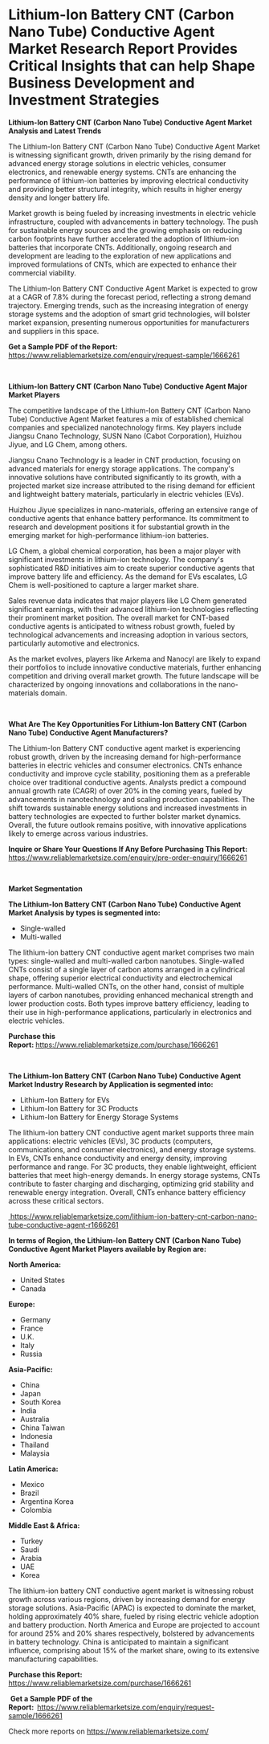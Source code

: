 <p><h1>Lithium-Ion Battery CNT (Carbon Nano Tube) Conductive Agent Market Research Report Provides Critical Insights that can help Shape Business Development and Investment Strategies</h1></p><p><strong>Lithium-Ion Battery CNT (Carbon Nano Tube) Conductive Agent Market Analysis and Latest Trends</strong></p>
<p><p>The Lithium-Ion Battery CNT (Carbon Nano Tube) Conductive Agent Market is witnessing significant growth, driven primarily by the rising demand for advanced energy storage solutions in electric vehicles, consumer electronics, and renewable energy systems. CNTs are enhancing the performance of lithium-ion batteries by improving electrical conductivity and providing better structural integrity, which results in higher energy density and longer battery life.</p><p>Market growth is being fueled by increasing investments in electric vehicle infrastructure, coupled with advancements in battery technology. The push for sustainable energy sources and the growing emphasis on reducing carbon footprints have further accelerated the adoption of lithium-ion batteries that incorporate CNTs. Additionally, ongoing research and development are leading to the exploration of new applications and improved formulations of CNTs, which are expected to enhance their commercial viability.</p><p>The Lithium-Ion Battery CNT Conductive Agent Market is expected to grow at a CAGR of 7.8% during the forecast period, reflecting a strong demand trajectory. Emerging trends, such as the increasing integration of energy storage systems and the adoption of smart grid technologies, will bolster market expansion, presenting numerous opportunities for manufacturers and suppliers in this space.</p></p>
<p><strong>Get a Sample PDF of the Report:&nbsp;</strong> <a href="https://www.reliablemarketsize.com/enquiry/request-sample/1666261?utm_campaign=1103&utm_medium=2&utm_source=Github&utm_content=ia&utm_term=02022025&utm_id=lithium-ion-battery-cnt-carbon-nano-tube-conductive-agent">https://www.reliablemarketsize.com/enquiry/request-sample/1666261</a></p>
<p>&nbsp;</p>
<p><strong>Lithium-Ion Battery CNT (Carbon Nano Tube) Conductive Agent Major Market Players</strong></p>
<p><p>The competitive landscape of the Lithium-Ion Battery CNT (Carbon Nano Tube) Conductive Agent Market features a mix of established chemical companies and specialized nanotechnology firms. Key players include Jiangsu Cnano Technology, SUSN Nano (Cabot Corporation), Huizhou Jiyue, and LG Chem, among others.</p><p>Jiangsu Cnano Technology is a leader in CNT production, focusing on advanced materials for energy storage applications. The company's innovative solutions have contributed significantly to its growth, with a projected market size increase attributed to the rising demand for efficient and lightweight battery materials, particularly in electric vehicles (EVs).</p><p>Huizhou Jiyue specializes in nano-materials, offering an extensive range of conductive agents that enhance battery performance. Its commitment to research and development positions it for substantial growth in the emerging market for high-performance lithium-ion batteries.</p><p>LG Chem, a global chemical corporation, has been a major player with significant investments in lithium-ion technology. The company's sophisticated R&D initiatives aim to create superior conductive agents that improve battery life and efficiency. As the demand for EVs escalates, LG Chem is well-positioned to capture a larger market share.</p><p>Sales revenue data indicates that major players like LG Chem generated significant earnings, with their advanced lithium-ion technologies reflecting their prominent market position. The overall market for CNT-based conductive agents is anticipated to witness robust growth, fueled by technological advancements and increasing adoption in various sectors, particularly automotive and electronics.</p><p>As the market evolves, players like Arkema and Nanocyl are likely to expand their portfolios to include innovative conductive materials, further enhancing competition and driving overall market growth. The future landscape will be characterized by ongoing innovations and collaborations in the nano-materials domain.</p></p>
<p>&nbsp;</p>
<p><strong>What Are The Key Opportunities For Lithium-Ion Battery CNT (Carbon Nano Tube) Conductive Agent Manufacturers?</strong></p>
<p><p>The Lithium-Ion Battery CNT conductive agent market is experiencing robust growth, driven by the increasing demand for high-performance batteries in electric vehicles and consumer electronics. CNTs enhance conductivity and improve cycle stability, positioning them as a preferable choice over traditional conductive agents. Analysts predict a compound annual growth rate (CAGR) of over 20% in the coming years, fueled by advancements in nanotechnology and scaling production capabilities. The shift towards sustainable energy solutions and increased investments in battery technologies are expected to further bolster market dynamics. Overall, the future outlook remains positive, with innovative applications likely to emerge across various industries.</p></p>
<p><strong>Inquire or Share Your Questions If Any Before Purchasing This Report:</strong> <a href="https://www.reliablemarketsize.com/enquiry/pre-order-enquiry/1666261?utm_campaign=1103&utm_medium=2&utm_source=Github&utm_content=ia&utm_term=02022025&utm_id=lithium-ion-battery-cnt-carbon-nano-tube-conductive-agent">https://www.reliablemarketsize.com/enquiry/pre-order-enquiry/1666261</a></p>
<p>&nbsp;</p>
<p><strong>Market Segmentation</strong></p>
<p><strong>The Lithium-Ion Battery CNT (Carbon Nano Tube) Conductive Agent Market Analysis by types is segmented into:</strong></p>
<p><ul><li>Single-walled</li><li>Multi-walled</li></ul></p>
<p><p>The lithium-ion battery CNT conductive agent market comprises two main types: single-walled and multi-walled carbon nanotubes. Single-walled CNTs consist of a single layer of carbon atoms arranged in a cylindrical shape, offering superior electrical conductivity and electrochemical performance. Multi-walled CNTs, on the other hand, consist of multiple layers of carbon nanotubes, providing enhanced mechanical strength and lower production costs. Both types improve battery efficiency, leading to their use in high-performance applications, particularly in electronics and electric vehicles.</p></p>
<p><strong>Purchase this Report:&nbsp;</strong><a href="https://www.reliablemarketsize.com/purchase/1666261?utm_campaign=1103&utm_medium=2&utm_source=Github&utm_content=ia&utm_term=02022025&utm_id=lithium-ion-battery-cnt-carbon-nano-tube-conductive-agent">https://www.reliablemarketsize.com/purchase/1666261</a></p>
<p>&nbsp;</p>
<p><strong>The Lithium-Ion Battery CNT (Carbon Nano Tube) Conductive Agent Market Industry Research by Application is segmented into:</strong></p>
<p><ul><li>Lithium-Ion Battery for EVs</li><li>Lithium-Ion Battery for 3C Products</li><li>Lithium-Ion Battery for Energy Storage Systems</li></ul></p>
<p><p>The lithium-ion battery CNT conductive agent market supports three main applications: electric vehicles (EVs), 3C products (computers, communications, and consumer electronics), and energy storage systems. In EVs, CNTs enhance conductivity and energy density, improving performance and range. For 3C products, they enable lightweight, efficient batteries that meet high-energy demands. In energy storage systems, CNTs contribute to faster charging and discharging, optimizing grid stability and renewable energy integration. Overall, CNTs enhance battery efficiency across these critical sectors.</p></p>
<p><a href="https://www.reliablemarketsize.com/lithium-ion-battery-cnt-carbon-nano-tube-conductive-agent-r1666261?utm_campaign=1103&utm_medium=2&utm_source=Github&utm_content=ia&utm_term=02022025&utm_id=lithium-ion-battery-cnt-carbon-nano-tube-conductive-agent">&nbsp;https://www.reliablemarketsize.com/lithium-ion-battery-cnt-carbon-nano-tube-conductive-agent-r1666261</a></p>
<p><strong>In terms of Region, the Lithium-Ion Battery CNT (Carbon Nano Tube) Conductive Agent Market Players available by Region are:</strong></p>
<p>
    <p> <strong> North America: </strong>
        <ul>
            <li>United States</li>
            <li>Canada</li>
        </ul>
        </p> 
    <p> <strong> Europe: </strong>
        <ul>
            <li>Germany</li>
            <li>France</li>
            <li>U.K.</li>
            <li>Italy</li>
            <li>Russia</li>
        </ul>
        </p> 
    <p> <strong> Asia-Pacific: </strong>
        <ul>
            <li>China</li>
            <li>Japan</li>
            <li>South Korea</li>
            <li>India</li>
            <li>Australia</li>
            <li>China Taiwan</li>
            <li>Indonesia</li>
            <li>Thailand</li>
            <li>Malaysia</li>
        </ul>
        </p> 
    <p> <strong> Latin America: </strong>
        <ul>
            <li>Mexico</li>
            <li>Brazil</li>
            <li>Argentina Korea</li>
            <li>Colombia</li>
        </ul>
        </p> 
    <p> <strong> Middle East & Africa: </strong>
        <ul>
            <li>Turkey</li>
            <li>Saudi</li>
            <li>Arabia</li>
            <li>UAE</li>
            <li>Korea</li>
        </ul>
    </p>
    </p>
<p><p>The lithium-ion battery CNT conductive agent market is witnessing robust growth across various regions, driven by increasing demand for energy storage solutions. Asia-Pacific (APAC) is expected to dominate the market, holding approximately 40% share, fueled by rising electric vehicle adoption and battery production. North America and Europe are projected to account for around 25% and 20% shares respectively, bolstered by advancements in battery technology. China is anticipated to maintain a significant influence, comprising about 15% of the market share, owing to its extensive manufacturing capabilities.</p></p>
<p><strong>Purchase this Report: </strong><a href="https://www.reliablemarketsize.com/purchase/1666261?utm_campaign=1103&utm_medium=2&utm_source=Github&utm_content=ia&utm_term=02022025&utm_id=lithium-ion-battery-cnt-carbon-nano-tube-conductive-agent">https://www.reliablemarketsize.com/purchase/1666261</a></p>
<p>&nbsp;<strong>Get a Sample PDF of the Report:&nbsp;&nbsp;</strong><a href="https://www.reliablemarketsize.com/enquiry/request-sample/1666261?utm_campaign=1103&utm_medium=2&utm_source=Github&utm_content=ia&utm_term=02022025&utm_id=lithium-ion-battery-cnt-carbon-nano-tube-conductive-agent">https://www.reliablemarketsize.com/enquiry/request-sample/1666261</a></p>
<p><strong></strong></p>
<p>Check more reports on <a href="https://www.reliablemarketsize.com/?utm_campaign=1103&utm_medium=2&utm_source=Github&utm_content=ia&utm_term=02022025&utm_id=lithium-ion-battery-cnt-carbon-nano-tube-conductive-agent">https://www.reliablemarketsize.com/</a></p>